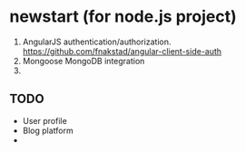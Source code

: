 newstart (for node.js project)
==============================

1. AngularJS authentication/authorization. https://github.com/fnakstad/angular-client-side-auth
2. Mongoose MongoDB integration
3.


## TODO

- User profile
- Blog platform
-
